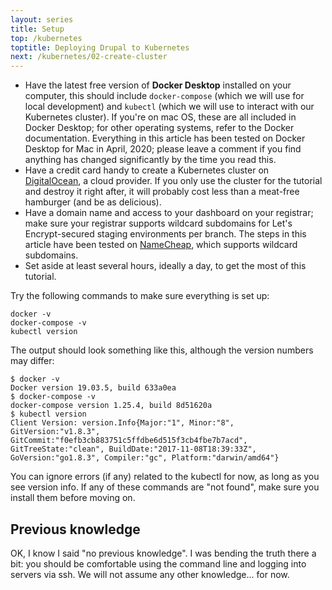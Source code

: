 ```yaml
---
layout: series
title: Setup
top: /kubernetes
toptitle: Deploying Drupal to Kubernetes
next: /kubernetes/02-create-cluster
---
```


* Have the latest free version of **Docker Desktop** installed on your computer, this should include `docker-compose` (which we will use for local development) and `kubectl` (which we will use to interact with our Kubernetes cluster). If you're on mac OS, these are all included in Docker Desktop; for other operating systems, refer to the Docker documentation. Everything in this article has been tested on Docker Desktop for Mac in April, 2020; please leave a comment if you find anything has changed significantly by the time you read this.
* Have a credit card handy to create a Kubernetes cluster on [DigitalOcean](http://digitalocean.com), a cloud provider. If you only use the cluster for the tutorial and destroy it right after, it will probably cost less than a meat-free hamburger (and be as delicious).
* Have a domain name and access to your dashboard on your registrar; make sure your registrar supports wildcard subdomains for Let's Encrypt-secured staging environments per branch. The steps in this article have been tested on [NameCheap](https://www.namecheap.com), which supports wildcard subdomains.
* Set aside at least several hours, ideally a day, to get the most of this tutorial.

Try the following commands to make sure everything is set up:

    docker -v
    docker-compose -v
    kubectl version

The output should look something like this, although the version numbers may differ:

    $ docker -v
    Docker version 19.03.5, build 633a0ea
    $ docker-compose -v
    docker-compose version 1.25.4, build 8d51620a
    $ kubectl version
    Client Version: version.Info{Major:"1", Minor:"8", GitVersion:"v1.8.3", GitCommit:"f0efb3cb883751c5ffdbe6d515f3cb4fbe7b7acd", GitTreeState:"clean", BuildDate:"2017-11-08T18:39:33Z", GoVersion:"go1.8.3", Compiler:"gc", Platform:"darwin/amd64"}

You can ignore errors (if any) related to the kubectl for now, as long as you see version info. If any of these commands are "not found", make sure you install them before moving on.

Previous knowledge
-----

OK, I know I said "no previous knowledge". I was bending the truth there a bit: you should be comfortable using the command line and logging into servers via ssh. We will not assume any other knowledge... for now.
